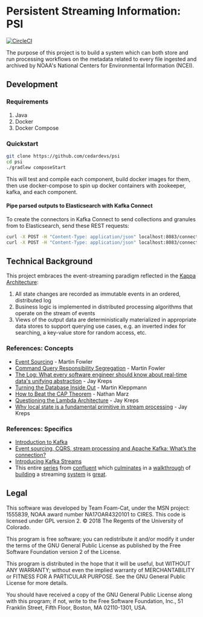 # Persistent Streaming Information: PSI

[![CircleCI](https://circleci.com/gh/cedardevs/psi.svg?style=svg)](https://circleci.com/gh/cedardevs/psi)

The purpose of this project is to build a system which can both store and run processing workflows on the metadata
related to every file ingested and archived by NOAA's National Centers for Environmental Information (NCEI). 

## Development

### Requirements

1. Java
1. Docker
1. Docker Compose

### Quickstart

```bash
git clone https://github.com/cedardevs/psi
cd psi
./gradlew composeStart
```

This will test and compile each component, build docker images for them, then use docker-compose to spin up
docker containers with zookeeper, kafka, and each component.

#### Pipe parsed outputs to Elasticsearch with Kafka Connect

To create the connectors in Kafka Connect to send collections and granules from to Elasticsearch, send these REST requests:

```bash
curl -X POST -H "Content-Type: application/json" localhost:8083/connectors --data-binary @onestop_collection_connector.json
curl -X POST -H "Content-Type: application/json" localhost:8083/connectors --data-binary @onestop_granule_connector.json  
```

## Technical Background

This project embraces the event-streaming paradigm reflected in the [Kappa Architecture](www.kappa-architecture.com):

1. All state changes are recorded as immutable events in an ordered, distributed log
1. Business logic is implemented in distributed processing algorithms that operate on the stream of events
1. Views of the output data are deterministically materialized in appropriate data stores to support querying use cases,
e.g. an inverted index for searching, a key-value store for random access, etc.

### References: Concepts

- [Event Sourcing](https://martinfowler.com/eaaDev/EventSourcing.html) - Martin Fowler
- [Command Query Responsibility Segregation](https://martinfowler.com/bliki/CQRS.html) - Martin Fowler
- [The Log: What every software engineer should know about real-time data's unifying abstraction](https://engineering.linkedin.com/distributed-systems/log-what-every-software-engineer-should-know-about-real-time-datas-unifying) - Jay Kreps
- [Turning the Database Inside Out](https://www.youtube.com/watch?v=fU9hR3kiOK0) - Martin Kleppmann
- [How to Beat the CAP Theorem](http://nathanmarz.com/blog/how-to-beat-the-cap-theorem.html) - Nathan Marz
- [Questioning the Lambda Architecture](https://www.oreilly.com/ideas/questioning-the-lambda-architecture) - Jay Kreps
- [Why local state is a fundamental primitive in stream processing](https://www.oreilly.com/ideas/why-local-state-is-a-fundamental-primitive-in-stream-processing) - Jay Kreps

### References: Specifics

- [Introduction to Kafka](https://kafka.apache.org/intro)
- [Event sourcing, CQRS, stream processing and Apache Kafka: What’s the connection?](https://www.confluent.io/blog/event-sourcing-cqrs-stream-processing-apache-kafka-whats-connection/)
- [Introducing Kafka Streams](https://www.confluent.io/blog/introducing-kafka-streams-stream-processing-made-simple/)
- This entire [series](https://www.confluent.io/blog/data-dichotomy-rethinking-the-way-we-treat-data-and-services/) 
from [confluent](https://www.confluent.io/blog/build-services-backbone-events/) 
which [culminates](https://www.confluent.io/blog/apache-kafka-for-service-architectures/) 
in a [walkthrough](https://www.confluent.io/blog/chain-services-exactly-guarantees/) 
of [building](https://www.confluent.io/blog/messaging-single-source-truth/) 
a streaming [system](https://www.confluent.io/blog/leveraging-power-database-unbundled/) 
is [great](https://www.confluent.io/blog/building-a-microservices-ecosystem-with-kafka-streams-and-ksql/).

## Legal

This software was developed by Team Foam-Cat,
under the MSN project: 1555839,
NOAA award number NA17OAR4320101 to CIRES.
This code is licensed under GPL version 2.
© 2018 The Regents of the University of Colorado.

This program is free software; you can redistribute it and/or
modify it under the terms of the GNU General Public License
as published by the Free Software Foundation version 2
of the License.

This program is distributed in the hope that it will be useful,
but WITHOUT ANY WARRANTY; without even the implied warranty of
MERCHANTABILITY or FITNESS FOR A PARTICULAR PURPOSE.  See the
GNU General Public License for more details.

You should have received a copy of the GNU General Public License
along with this program; if not, write to the Free Software
Foundation, Inc., 51 Franklin Street, Fifth Floor, Boston, MA  02110-1301, USA.
